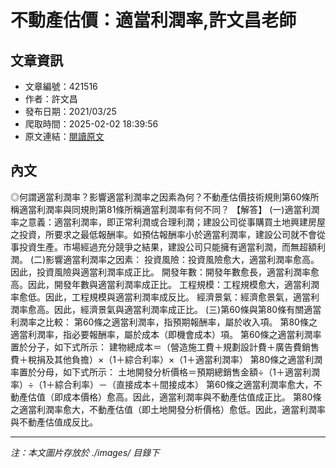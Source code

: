 # 不動產估價：適當利潤率,許文昌老師

## 文章資訊
- 文章編號：421516
- 作者：許文昌
- 發布日期：2021/03/25
- 爬取時間：2025-02-02 18:39:56
- 原文連結：[閱讀原文](https://real-estate.get.com.tw/Columns/detail.aspx?no=421516)

## 內文
◎何謂適當利潤率？影響適當利潤率之因素為何？不動產估價技術規則第60條所稱適當利潤率與同規則第81條所稱適當利潤率有何不同？
【解答】
(一)適當利潤率之意義：適當利潤率，即正常利潤或合理利潤；建設公司從事購買土地興建房屋之投資，所要求之最低報酬率。如預估報酬率小於適當利潤率，建設公司就不會從事投資生產。市場經過充分競爭之結果，建設公司只能擁有適當利潤，而無超額利潤。
(二)影響適當利潤率之因素：
投資風險：投資風險愈大，適當利潤率愈高。因此，投資風險與適當利潤率成正比。
開發年數：開發年數愈長，適當利潤率愈高。因此，開發年數與適當利潤率成正比。
工程規模：工程規模愈大，適當利潤率愈低。因此，工程規模與適當利潤率成反比。
經濟景氣：經濟愈景氣，適當利潤率愈高。因此，經濟景氣與適當利潤率成正比。
(三)第60條與第80條有關適當利潤率之比較：
第60條之適當利潤率，指預期報酬率，屬於收入項。
第80條之適當利潤率，指必要報酬率，屬於成本（即機會成本）項。
第60條之適當利潤率置於分子，如下式所示：
建物總成本＝（營造施工費＋規劃設計費＋廣告費銷售費＋稅捐及其他負擔）×（1＋綜合利率）×（1＋適當利潤率）
第80條之適當利潤率置於分母，如下式所示：
土地開發分析價格＝預期總銷售金額÷（1＋適當利潤率）÷（1＋綜合利率）－（直接成本＋間接成本）
第60條之適當利潤率愈大，不動產估值（即成本價格）愈高。因此，適當利潤率與不動產估值成正比。
第80條之適當利潤率愈大，不動產估值（即土地開發分析價格）愈低。因此，適當利潤率與不動產估值成反比。

---
*注：本文圖片存放於 ./images/ 目錄下*
